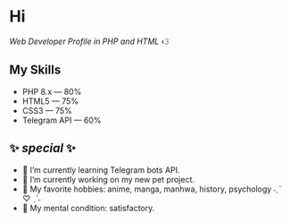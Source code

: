 # Hi
*Web Developer Profile in PHP and HTML* ‹𝟹

## My Skills

- PHP 8.x — 80%
- HTML5 — 75%
- CSS3 — 75%
- Telegram API — 60%

## ✨ _special_ ✨

- 🌱 I’m currently learning Telegram bots API.
- 🔭 I’m currently working on my new pet project.
- 💖 My favorite hobbies: anime, manga, manhwa, history, psychology ˗ˏˋ ♡ ˎˊ˗
- 💊 My mental condition: satisfactory.

<!--
TODO: Add a description about yourself for potential employers.
-->
